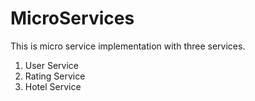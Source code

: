 # MicroServices
This is micro service implementation with three services.

1. User Service
2. Rating Service 
3. Hotel Service 

